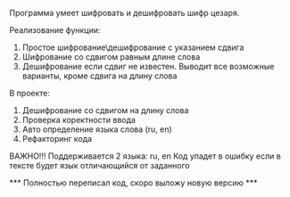Программа умеет шифровать и дешифровать шифр цезаря. 

Реализование функции: 

1. Простое шифрование\дешифрование с указанием сдвига
2. Шифрование со сдвигом равным длине слова
3. Дешифрование если сдвиг не известен. Выводит все возможные варианты, кроме сдвига на длину слова

В проекте:
1. Дешифрование со сдвигом на длину слова
2. Проверка коректности ввода
3. Авто определение языка слова (ru, en)
4. Рефакторинг кода

ВАЖНО!!!
Поддерживается 2 языка: ru, en
Код упадет в ошибку если в тексте будет язык отличающийся от заданного

*** Полностью переписал код, скоро выложу новую версию ***
